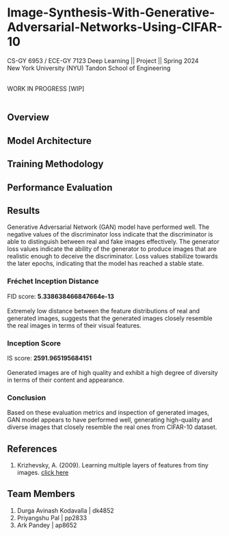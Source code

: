# Image-Synthesis-With-Generative-Adversarial-Networks-Using-CIFAR-10

CS-GY 6953 / ECE-GY 7123 Deep Learning || Project || Spring 2024 <br />
New York University (NYU) Tandon School of Engineering <br /> <br />

WORK IN PROGRESS [WIP] <br /> <br />

## Overview



## Model Architecture



## Training Methodology



## Performance Evaluation



## Results

Generative Adversarial Network (GAN) model have performed well. The negative values of the discriminator loss indicate that the discriminator is able to distinguish between real and fake images effectively. The generator loss values indicate the ability of the generator to produce images that are realistic enough to deceive the discriminator. Loss values stabilize towards the later epochs, indicating that the model has reached a stable state. <br />

### Fréchet Inception Distance
FID score: **5.338638466847664e-13** <br /> <br />
Extremely low distance between the feature distributions of real and generated images, suggests that the generated images closely resemble the real images in terms of their visual features. <br />

### Inception Score
IS score: **2591.965195684151** <br /> <br />
Generated images are of high quality and exhibit a high degree of diversity in terms of their content and appearance. <br />

### Conclusion

Based on these evaluation metrics and inspection of generated images, GAN model appears to have performed well, generating high-quality and diverse images that closely resemble the real ones from CIFAR-10 dataset.

## References

1. Krizhevsky, A. (2009). Learning multiple layers of features from tiny images. [click here](https://www.cs.toronto.edu/~kriz/cifar.html)

## Team Members
1. Durga Avinash Kodavalla | dk4852 <br />
2. Priyangshu Pal | pp2833 <br />
3. Ark Pandey | ap8652 <br />
